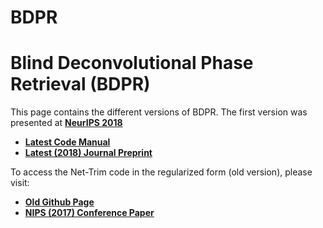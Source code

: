 # BDPR

# Blind Deconvolutional Phase Retrieval (BDPR)
This page contains the different versions of BDPR. The first version was presented at [**NeurIPS 2018**](http://papers.nips.cc/paper/8207-blind-deconvolutional-phase-retrieval-via-convex-programming)

* [**Latest Code Manual**](https://dnntoolbox.github.io/Net-Trim/)
* [**Latest (2018) Journal Preprint**](https://arxiv.org/pdf/1806.06457.pdf)

To access the Net-Trim code in the regularized form (old version), please visit:

* [**Old Github Page**](https://github.com/DNNToolBox/Net-Trim-v1)
* [**NIPS (2017) Conference Paper**](https://papers.nips.cc/paper/6910-net-trim-convex-pruning-of-deep-neural-networks-with-performance-guarantee)




